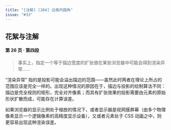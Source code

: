 ```yaml
---
title: "[注解] [204] 边框内圆角"
issue: "#33"
---
```


## 花絮与注解

#### 第 26 页 · 第四段

> 事实上，指定一个等于描边宽度的扩张值在某些浏览器中可能会得到渲染异常……

“渲染异常” 指的是投影可能会溢出描边的范围——虽然此时两者在理论上所占的范围应该是完全一样的。出现这种情况的原因在于，描边与投影的绘制算法不同：描边是完全规则的矩形，完全对齐像素；而具有扩张效果的投影需要由元素的原始形状扩散而成，可能存在计算误差。

如果浏览器的显示比例处于缩放的情况下，或者显示器是视网膜屏幕（由多个物理像素显示一个逻辑像素的高精度显示设备），又或者元素处于 CSS 动画之中，则更容易出现这种渲染误差。
